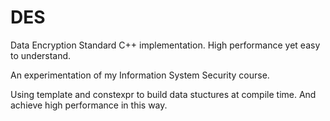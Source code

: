 # DES

Data Encryption Standard C++ implementation. High performance yet easy to understand.

An experimentation of my Information System Security course.

Using template and constexpr to build data stuctures at compile time. And achieve high performance in this way.
